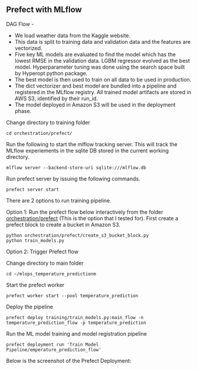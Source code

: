 ## Prefect with MLflow

DAG Flow -

- We load weather data from the Kaggle website.
- This data is split to training data and validation data and the features are vectorized.
- Five key ML models are evaluated to find the model which has the lowest RMSE in the validation data. LGBM regressor evolved as the best model. Hyperparameter tuning was done using the search space built by Hyperopt python package.
- The best model is then used to train on all data to be used in production.
- The dict vectorizer and best model are bundled into a pipeline and registered in the MLflow registry. All trained model artifacts are stored in AWS S3, identified by their run_id.
- The model deployed in Amazon S3 will be used in the deployment phase.

Change directory to training folder
```
cd orchestration/prefect/
```

Run the following to start the mlflow tracking server. This will track the MLflow experiements in the sqlite DB stored in the current working directory.

```
mlflow server --backend-store-uri sqlite:///mlflow.db
```

Run prefect server by issuing the following commands. 

```
prefect server start
```

There are 2 options to run training pipeline.

Option 1: Run the prefect flow below interactively from the folder [orchestration/prefect](../orchestration/prefect) (This is the option that I tested for). First create a prefect block to create a bucket in Amazon S3.
```
python orchestration/prefect/create_s3_bucket_block.py
python train_models.py
```

Option 2: Trigger Prefect flow

Change directory to main folder
```
cd ~/mlops_temperature_predictionm
```

Start the prefect worker

```
prefect worker start --pool temperature_prediction
```

Deploy the pipeline
```
prefect deploy training/train_models.py:main_flow -n temperature_prediction_flow -p temperature_prediction
```

Run the ML model training and model registration pipeline

```
prefect deployment run 'Train Model Pipeline/emperature_prediction_flow'
```

Below is the screenshot of the Prefect Deployment:



